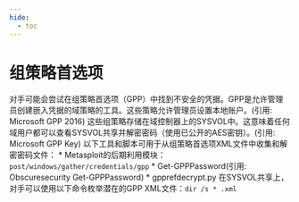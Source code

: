```yaml
---
hide:
  - toc
---
```


# 组策略首选项

对手可能会尝试在组策略首选项（GPP）中找到不安全的凭据。GPP是允许管理员创建嵌入凭据的域策略的工具。这些策略允许管理员设置本地账户。(引用: Microsoft GPP 2016)  这些组策略存储在域控制器上的SYSVOL中。这意味着任何域用户都可以查看SYSVOL共享并解密密码（使用已公开的AES密钥）。(引用: Microsoft GPP Key)  以下工具和脚本可用于从组策略首选项XML文件中收集和解密密码文件：  * Metasploit的后期利用模块：<code>post/windows/gather/credentials/gpp</code> * Get-GPPPassword(引用: Obscuresecurity Get-GPPPassword) * gpprefdecrypt.py  在SYSVOL共享上，对手可以使用以下命令枚举潜在的GPP XML文件：<code>dir /s * .xml</code> 
